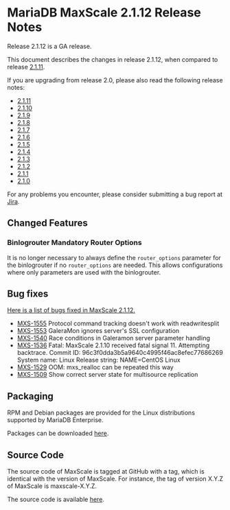 # MariaDB MaxScale 2.1.12 Release Notes

Release 2.1.12 is a GA release.

This document describes the changes in release 2.1.12, when compared
to release [2.1.11](MaxScale-2.1.11-Release-Notes.md).

If you are upgrading from release 2.0, please also read the following
release notes:

* [2.1.11](./MaxScale-2.1.11-Release-Notes.md)
* [2.1.10](./MaxScale-2.1.10-Release-Notes.md)
* [2.1.9](./MaxScale-2.1.9-Release-Notes.md)
* [2.1.8](./MaxScale-2.1.8-Release-Notes.md)
* [2.1.7](./MaxScale-2.1.7-Release-Notes.md)
* [2.1.6](./MaxScale-2.1.6-Release-Notes.md)
* [2.1.5](./MaxScale-2.1.5-Release-Notes.md)
* [2.1.4](./MaxScale-2.1.4-Release-Notes.md)
* [2.1.3](./MaxScale-2.1.3-Release-Notes.md)
* [2.1.2](./MaxScale-2.1.2-Release-Notes.md)
* [2.1.1](./MaxScale-2.1.1-Release-Notes.md)
* [2.1.0](./MaxScale-2.1.0-Release-Notes.md)

For any problems you encounter, please consider submitting a bug report at
[Jira](https://jira.mariadb.org).

## Changed Features

### Binlogrouter Mandatory Router Options

It is no longer necessary to always define the `router_options` parameter for
the binlogrouter if no `router_options` are needed. This allows configurations
where only parameters are used with the binlogrouter.

## Bug fixes

[Here is a list of bugs fixed in MaxScale 2.1.12.](https://jira.mariadb.org/issues/?jql=project%20%3D%20MXS%20AND%20issuetype%20%3D%20Bug%20AND%20status%20%3D%20Closed%20AND%20fixVersion%20%3D%202.1.12)

* [MXS-1555](https://jira.mariadb.org/browse/MXS-1555) Protocol command tracking doesn't work with readwritesplit
* [MXS-1553](https://jira.mariadb.org/browse/MXS-1553) GaleraMon ignores server's SSL configuration
* [MXS-1540](https://jira.mariadb.org/browse/MXS-1540) Race conditions in Galeramon server parameter handling
* [MXS-1536](https://jira.mariadb.org/browse/MXS-1536) Fatal: MaxScale 2.1.10 received fatal signal 11. Attempting backtrace. Commit ID: 96c3f0dda3b5a9640c4995f46ac8efec77686269 System name: Linux Release string: NAME=CentOS Linux
* [MXS-1529](https://jira.mariadb.org/browse/MXS-1529) OOM: mxs_realloc can be repeated this way
* [MXS-1509](https://jira.mariadb.org/browse/MXS-1509) Show correct server state for multisource replication

## Packaging

RPM and Debian packages are provided for the Linux distributions supported by
MariaDB Enterprise.

Packages can be downloaded [here](https://mariadb.com/resources/downloads).

## Source Code

The source code of MaxScale is tagged at GitHub with a tag, which is identical
with the version of MaxScale. For instance, the tag of version X.Y.Z of MaxScale
is maxscale-X.Y.Z.

The source code is available [here](https://github.com/mariadb-corporation/MaxScale).
